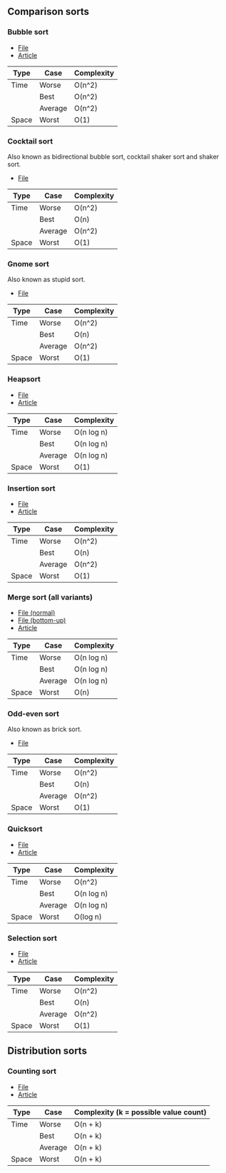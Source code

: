 ## Comparison sorts

### Bubble sort

- [File](https://github.com/Tyriar/js-sorting/blob/master/src/bubble-sort.js)
- [Article](http://www.growingwiththeweb.com/2014/02/bubble-sort.html)

| Type  | Case    | Complexity |
|-------|---------|------------|
| Time  | Worse   | O(n^2)     |
|       | Best    | O(n^2)     |
|       | Average | O(n^2)     |
| Space | Worst   | O(1)       |

### Cocktail sort

Also known as bidirectional bubble sort, cocktail shaker sort and shaker sort.

- [File](https://github.com/Tyriar/js-sorting/blob/master/src/cocktail-sort.js)

| Type  | Case    | Complexity |
|-------|---------|------------|
| Time  | Worse   | O(n^2)     |
|       | Best    | O(n)       |
|       | Average | O(n^2)     |
| Space | Worst   | O(1)       |

### Gnome sort

Also known as stupid sort.

- [File](https://github.com/Tyriar/js-sorting/blob/master/src/gnome-sort.js)

| Type  | Case    | Complexity |
|-------|---------|------------|
| Time  | Worse   | O(n^2)     |
|       | Best    | O(n)       |
|       | Average | O(n^2)     |
| Space | Worst   | O(1)       |

### Heapsort

- [File](https://github.com/Tyriar/js-sorting/blob/master/src/heapsort.js)
- [Article](http://www.growingwiththeweb.com/2012/11/algorithm-heapsort.html)

| Type  | Case    | Complexity |
|-------|---------|------------|
| Time  | Worse   | O(n log n) |
|       | Best    | O(n log n) |
|       | Average | O(n log n) |
| Space | Worst   | O(1)       |

### Insertion sort

- [File](https://github.com/Tyriar/js-sorting/blob/master/src/insertion-sort.js)
- [Article](http://www.growingwiththeweb.com/2012/11/algorithm-insertion-sort.html)

| Type  | Case    | Complexity |
|-------|---------|------------|
| Time  | Worse   | O(n^2)     |
|       | Best    | O(n)       |
|       | Average | O(n^2)     |
| Space | Worst   | O(1)       |

### Merge sort (all variants)

- [File (normal)](https://github.com/Tyriar/js-sorting/blob/master/src/merge-sort.js)
- [File (bottom-up)](https://github.com/Tyriar/js-sorting/blob/master/src/merge-sort-bottom-up.js)
- [Article](http://www.growingwiththeweb.com/2012/12/algorithm-quicksort.html)

| Type  | Case    | Complexity |
|-------|---------|------------|
| Time  | Worse   | O(n log n) |
|       | Best    | O(n log n) |
|       | Average | O(n log n) |
| Space | Worst   | O(n)       |

### Odd-even sort

Also known as brick sort.

- [File](https://github.com/Tyriar/js-sorting/blob/master/src/odd-even-sort.js)

| Type  | Case    | Complexity |
|-------|---------|------------|
| Time  | Worse   | O(n^2)     |
|       | Best    | O(n)       |
|       | Average | O(n^2)     |
| Space | Worst   | O(1)       |

### Quicksort

- [File](https://github.com/Tyriar/js-sorting/blob/master/src/quicksort.js)
- [Article](http://www.growingwiththeweb.com/2012/12/algorithm-quicksort.html)

| Type  | Case    | Complexity |
|-------|---------|------------|
| Time  | Worse   | O(n^2)     |
|       | Best    | O(n log n) |
|       | Average | O(n log n) |
| Space | Worst   | O(log n)   |

### Selection sort

- [File](https://github.com/Tyriar/js-sorting/blob/master/src/selection-sort.js)
- [Article](http://www.growingwiththeweb.com/2013/12/selection-sort.html)

| Type  | Case    | Complexity |
|-------|---------|------------|
| Time  | Worse   | O(n^2)     |
|       | Best    | O(n)       |
|       | Average | O(n^2)     |
| Space | Worst   | O(1)       |

## Distribution sorts

### Counting sort

- [File](https://github.com/Tyriar/js-sorting/blob/master/src/counting-sort.js)
- [Article](http://www.growingwiththeweb.com/2014/05/counting-sort.html)

| Type  | Case    | Complexity (k = possible value count) |
|-------|---------|---------------------------------------|
| Time  | Worse   | O(n + k)                              |
|       | Best    | O(n + k)                              |
|       | Average | O(n + k)                              |
| Space | Worst   | O(n + k)                              |
